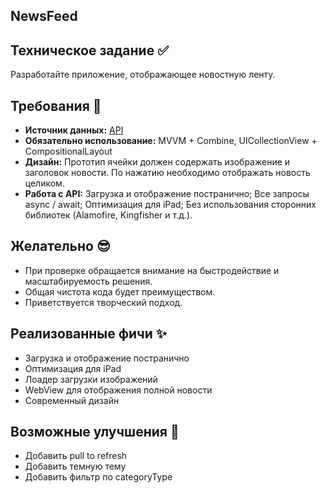 ## **NewsFeed**

## **Техническое задание ✅**
Разработайте приложение, отображающее новостную ленту.
## **Требования 🎯** 
- **Источник данных:** [API](https://webapi.autodoc.ru/api/news/1/15)
- **Обязательно использование:** MVVM + Combine, UICollectionView + CompositionalLayout
- **Дизайн:** Прототип ячейки должен содержать изображение и заголовок новости. По нажатию необходимо отображать новость целиком.
- **Работа с API:** Загрузка и отображение постранично; Все запросы async / await; Оптимизация для iPad; Без использования сторонних библиотек (Alamofire, Kingfisher и т.д.).

## **Желательно 😎**
- При проверке обращается внимание на быстродействие и масштабируемость решения. 
- Общая чистота кода будет преимуществом. 
- Приветствуется творческий подход.
## **Реализованные фичи ✨**
- Загрузка и отображение постранично
- Оптимизация для iPad
- Лоадер загрузки изображений
- WebView для отображения полной новости
- Современный дизайн
## **Возможные улучшения 🧠**
- Добавить pull to refresh
- Добавить темную тему
- Добавить фильтр по categoryType
